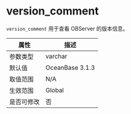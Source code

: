 version_comment 
====================================

`version_comment` 用于查看 OBServer 的版本信息。


| **属性** |     **描述**      |
|--------|-----------------|
| 参数类型   | varchar         |
| 默认值    | OceanBase 3.1.3 |
| 取值范围   | N/A             |
| 生效范围   | Global          |
| 是否可修改  | 否               |



